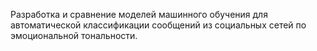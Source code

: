 Разработка и сравнение моделей машинного обучения для автоматической классификации сообщений из социальных сетей по эмоциональной тональности.